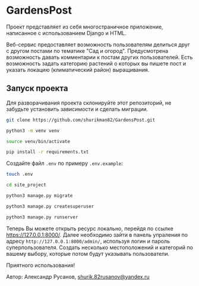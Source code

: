 # GardensPost
Проект представляет из себя многостраничное приложение, написанное с использованием Django и HTML.

Веб-сервис предоставляет возможность пользователям делиться друг с другом постами по тематике "Сад и огород". Предусмотрена возможность давать комментарии к постам других пользователей. Есть возможность задать категорию растений о которых вы пишете пост и указать локацию (климатический район) выращивания.
## Запуск проекта
Для разворачивания проекта склонируйте этот репозиторий, не забудьте установить зависимости и сделать миграции.
```bash
git clone https://github.com/shurikman82/GardensPost.git
```
```bash
python3 -m venv venv
```
```bash
source venv/bin/activate
```
```bash
pip install -r requirements.txt
```
Создайте файл `.env` по примеру `.env.example`:
```bash
touch .env
```
```bash
cd site_project
```
```bash
python3 manage.py migrate
```
```bash
python3 manage.py createsuperuser
```
```bash
python3 manage.py runserver
```
Теперь Вы можете открыть ресурс локально, перейдя по ссылке https://127.0.0.1:8000/.
Далее необходимо зайти в панель упраления по адресу `http://127.0.0.1:8000/admin/`, используя логин и пароль
суперпользователя. Создать несколько местоположений и категорий по вашему выбору, которые потом будут
указывать пользователи.

Приятного использования!

Автор: Александр Русанов, shurik.82rusanov@yandex.ru
